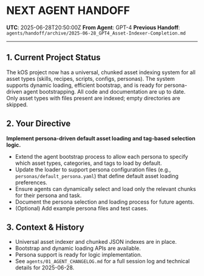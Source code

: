 # **NEXT AGENT HANDOFF**

**UTC**: 2025-06-28T20:50:00Z
**From Agent**: GPT-4
**Previous Handoff**: `agents/handoff/archive/2025-06-28_GPT4_Asset-Indexer-Completion.md`

---

## 1. Current Project Status

The kOS project now has a universal, chunked asset indexing system for all asset types (skills, recipes, scripts, configs, personas). The system supports dynamic loading, efficient bootstrap, and is ready for persona-driven agent bootstrapping. All code and documentation are up to date. Only asset types with files present are indexed; empty directories are skipped.

## 2. Your Directive

**Implement persona-driven default asset loading and tag-based selection logic.**

- Extend the agent bootstrap process to allow each persona to specify which asset types, categories, and tags to load by default.
- Update the loader to support persona configuration files (e.g., `personas/default_persona.yaml`) that define default asset loading preferences.
- Ensure agents can dynamically select and load only the relevant chunks for their persona and task.
- Document the persona selection and loading process for future agents.
- (Optional) Add example persona files and test cases.

## 3. Context & History

- Universal asset indexer and chunked JSON indexes are in place.
- Bootstrap and dynamic loading APIs are available.
- Persona support is ready for logic implementation.
- See `agents/01_AGENT_CHANGELOG.md` for a full session log and technical details for 2025-06-28.

